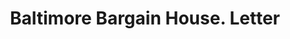 ---
doi: 10.7916/D8515984
date_other: '1890'
date_other_textual: 1890-1899
form: correspondence
genre:
- Letters (correspondence)
name:
- Baltimore Bargain House
object_in_context_url: https://biggert.cul.columbia.edu/items/view/ave_biggert_00539
subject_hierarchical_geographic:
- Baltimore, Maryland, United States
subject_name:
- Baltimore Bargain House
title: Baltimore Bargain House. Letter
sort_title: Baltimore Bargain House. Letter
call_number: ave_biggert_00539
coordinates:
- 39.28333333333333,-76.61666666666666
pid: ave_biggert_00539
identifiers: ave_biggert_00539
canvas_id: ldpd:395812
permalink: "/items/ave_biggert_00539/"
layout: iiif-image-page
---
